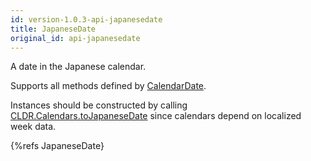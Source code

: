 ```yaml
---
id: version-1.0.3-api-japanesedate
title: JapaneseDate
original_id: api-japanesedate
---
```


A date in the Japanese calendar.

Supports all methods defined by [CalendarDate](api-calendardate.html).

Instances should be constructed by calling [CLDR.Calendars.toJapaneseDate](api-cldr-calendars.html#tojapanesedate) since calendars depend on localized week data.

{%refs JapaneseDate}
